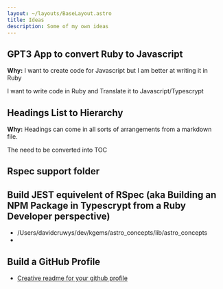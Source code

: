 ```yaml
---
layout: ~/layouts/BaseLayout.astro
title: Ideas
description: Some of my own ideas
---
```


## GPT3 App to convert Ruby to Javascript

**Why:** I want to create code for Javascript but I am better at writing it in Ruby

I want to write code in Ruby and Translate it to Javascript/Typescrypt


## Headings List to Hierarchy

**Why:** Headings can come in all sorts of arrangements from a markdown file.

The need to be converted into TOC

## Rspec support folder

## Build JEST equivelent of RSpec (aka Building an NPM Package in Typescrypt from a Ruby Developer perspective)

- /Users/davidcruwys/dev/kgems/astro_concepts/lib/astro_concepts
- 

## Build a GitHub Profile

- [Creative readme for your github profile](https://codewithgauri.tech/how-to-build-creative-readme-for-your-github-profile)
